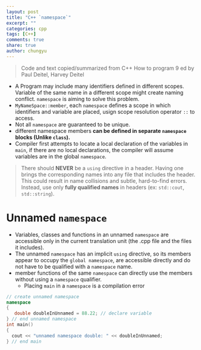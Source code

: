 ```yaml
---
layout: post
title: "C++ `namespace`"
excerpt: ""
categories: cpp
tags: [C++]
comments: true
share: true
author: chungyu
---
```



> Code and text copied/summarized from C++ How to program 9 ed by Paul Deitel, Harvey Deitel


* A Program may include many identifiers defined in different scopes. Variable of the same name in a different scope might create naming conflict. `namespace` is aiming to solve this problem.
* `MyNameSpace::member`, each `namespace` defines a scope in which identifiers and variable are placed, usign scope resolution operator `::` to access.
* Not all `namespace` are guaranteed to be unique.
* different namespace members **can be defined in separate `namespace` blocks (Unlike `class`).**
* Compiler first attempts to locate a local declaration of the variables in `main`, if there are no local declarations, the compiler will assume variables are in the global `namespace`.

> There should **NEVER** be a `using` directive in a header. Having one brings the corresponding names into any file that includes the header. This could result in name collisions and subtle, hard-to-find errors. Instead, use only **fully qualified names** in headers (ex: `std::cout`, `std::string`).

# Unnamed `namespace`
* Variables, classes and functions in an unnamed `namespace` are accessible only in the current translation unit (the .cpp file and the files it includes).
* The unnamed `namespace` has an implicit `using` directive, so its members appear to occupy the `global namespace`, are accessible directly and do not have to be qualified with a `namespace` name.
* member functions of the same `namespace` can directly use the members without using a `namespace` qualifier.
  * Placing `main` in a `namespace` is a compilation error


```cpp
// create unnamed namespace
namespace
{
   double doubleInUnnamed = 88.22; // declare variable
} // end unnamed namespace
int main()
{
  cout << "unnamed namespace double: " << doubleInUnnamed;
} // end main
```
